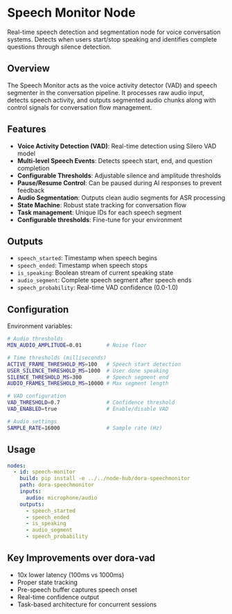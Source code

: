# Speech Monitor Node

Real-time speech detection and segmentation node for voice conversation systems. Detects when users start/stop speaking and identifies complete questions through silence detection.

## Overview

The Speech Monitor acts as the voice activity detector (VAD) and speech segmenter in the conversation pipeline. It processes raw audio input, detects speech activity, and outputs segmented audio chunks along with control signals for conversation flow management.

## Features

- **Voice Activity Detection (VAD)**: Real-time detection using Silero VAD model
- **Multi-level Speech Events**: Detects speech start, end, and question completion
- **Configurable Thresholds**: Adjustable silence and amplitude thresholds
- **Pause/Resume Control**: Can be paused during AI responses to prevent feedback
- **Audio Segmentation**: Outputs clean audio segments for ASR processing
- **State Machine**: Robust state tracking for conversation flow
- **Task management**: Unique IDs for each speech segment
- **Configurable thresholds**: Fine-tune for your environment

## Outputs

- `speech_started`: Timestamp when speech begins
- `speech_ended`: Timestamp when speech stops
- `is_speaking`: Boolean stream of current speaking state
- `audio_segment`: Complete speech segment after speech ends
- `speech_probability`: Real-time VAD confidence (0.0-1.0)

## Configuration

Environment variables:

```bash
# Audio thresholds
MIN_AUDIO_AMPLITUDE=0.01        # Noise floor

# Time thresholds (milliseconds)
ACTIVE_FRAME_THRESHOLD_MS=100   # Speech start detection
USER_SILENCE_THRESHOLD_MS=1000  # User done speaking
SILENCE_THRESHOLD_MS=300        # Speech segment end
AUDIO_FRAMES_THRESHOLD_MS=10000 # Max segment length

# VAD configuration
VAD_THRESHOLD=0.7               # Confidence threshold
VAD_ENABLED=true                # Enable/disable VAD

# Audio settings
SAMPLE_RATE=16000               # Sample rate (Hz)
```

## Usage

```yaml
nodes:
  - id: speech-monitor
    build: pip install -e ../../node-hub/dora-speechmonitor
    path: dora-speechmonitor
    inputs:
      audio: microphone/audio
    outputs:
      - speech_started
      - speech_ended
      - is_speaking
      - audio_segment
      - speech_probability
```

## Key Improvements over dora-vad

- 10x lower latency (100ms vs 1000ms)
- Proper state tracking
- Pre-speech buffer captures speech onset
- Real-time confidence output
- Task-based architecture for concurrent sessions
